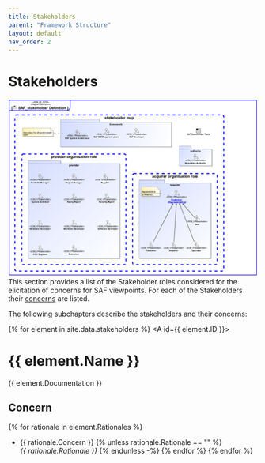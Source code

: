 ```yaml
---
title: Stakeholders
parent: "Framework Structure"
layout: default
nav_order: 2
---
```

# Stakeholders
![SAF_Stakeholder_Definition](../assets/images/SAF_stakeholder_definition.svg)
This section provides a list of the Stakeholder roles considered for the elicitation of concerns for SAF viewpoints. For each of the Stakeholders their [concerns](faq.md#concerns) are listed.

The following subchapters describe the stakeholders and their concerns:

{% for element in site.data.stakeholders %}
<A id={{ element.ID }}></A>
# {{ element.Name }} 

{{ element.Documentation }}
## Concern

{% for rationale in element.Rationales %}
* {{ rationale.Concern }}
   {% unless rationale.Rationale == "" %}  <BR>*{{ rationale.Rationale  }}* {% endunless -%}
{% endfor %}
{% endfor %}
